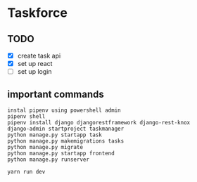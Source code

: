 # Taskforce

## TODO

-   [x] create task api
-   [x] set up react
-   [ ] set up login

## important commands

    instal pipenv using powershell admin
    pipenv shell
    pipenv install django djangorestframework django-rest-knox
    django-admin startproject taskmanager
    python manage.py startapp task
    python manage.py makemigrations tasks
    python manage.py migrate
    python manage.py startapp frontend
    python manage.py runserver

    yarn run dev
